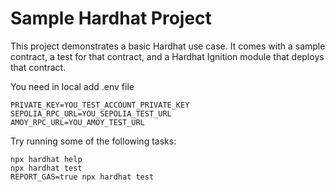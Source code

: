 # Sample Hardhat Project

This project demonstrates a basic Hardhat use case. It comes with a sample contract, a test for that contract, and a Hardhat Ignition module that deploys that contract.

You need in local add .env file
```
PRIVATE_KEY=YOU_TEST_ACCOUNT_PRIVATE_KEY
SEPOLIA_RPC_URL=YOU_SEPOLIA_TEST_URL
AMOY_RPC_URL=YOU_AMOY_TEST_URL
```

Try running some of the following tasks:

```shell
npx hardhat help
npx hardhat test
REPORT_GAS=true npx hardhat test
```



